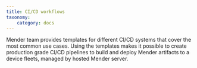 ```yaml
---
title: CI/CD workflows
taxonomy:
    category: docs
---
```


Mender team provides templates for different CI/CD systems that cover the most common use cases. Using the templates makes it possible to create production grade CI/CD pipelines to build and deploy Mender artifacts to a device fleets, managed by hosted Mender server.
